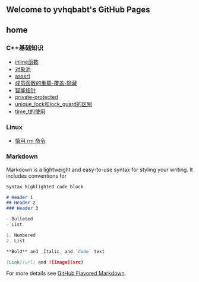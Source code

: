 ## Welcome to yvhqbabt's GitHub Pages

## home
 
### C++基础知识
- [inline函数](./CPP/inline函数.md)
- [对象池](./CPP/对象池.md)
- [assert](./CPP/assert.md)
- [成员函数的重载-覆盖-隐藏](./CPP/成员函数的重载-覆盖-隐藏.md)
- [智能指针](./CPP/智能指针.md)
- [private-protected](./CPP/private-protected.md)
- [unique_lock和lock_guard的区别](./CPP/unique_lock和lock_guard的区别.md)
- [time_t的使用](./CPP/time_t的使用.md)

### Linux
- [慎用 rm 命令](./Linux/慎用rm命令.md)


### Markdown

Markdown is a lightweight and easy-to-use syntax for styling your writing. It includes conventions for

```markdown
Syntax highlighted code block

# Header 1
## Header 2
### Header 3

- Bulleted
- List

1. Numbered
2. List

**Bold** and _Italic_ and `Code` text

[Link](url) and ![Image](src)
```

For more details see [GitHub Flavored Markdown](https://guides.github.com/features/mastering-markdown/).
